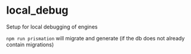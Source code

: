 # local_debug
Setup for local debugging of engines

`npm run prismation` will migrate and generate (if the db does not already contain migrations)
